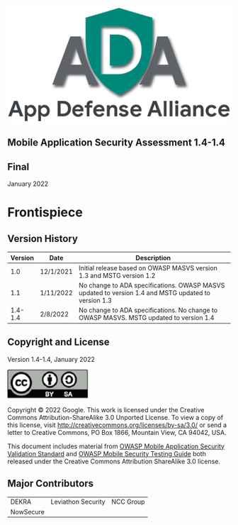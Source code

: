 #

![ADA LOGO](../Images/AdaLogoLarge.png)

## Mobile Application Security Assessment 1.4-1.4

## Final

January 2022

# Frontispiece

## Version History

| Version | Date | Description |
| ------ | ------ | --------------- |
| 1.0 | 12/1/2021 | Initial release based on OWASP MASVS version 1.3 and MSTG version 1.2 |
| 1.1 | 1/11/2022 | No change to ADA specifications. OWASP MASVS updated to version 1.4 and MSTG updated to version 1.3 |
| 1.4-1.4 | 2/8/2022 | No change to ADA specifications. No change to OWASP MASVS.  MSTG updated to version 1.4 |

## Copyright and License

Version 1.4-1.4, January 2022

![license](../Images/License.png)

Copyright © 2022 Google. This work is licensed under the Creative Commons Attribution-ShareAlike 3.0 Unported License. To view a copy of this license, visit http://creativecommons.org/licenses/by-sa/3.0/ or send a letter to Creative Commons, PO Box 1866, Mountain View, CA 94042, USA.

This document includes material from [OWASP Mobile Application Security Validation Standard](https://github.com/OWASP/owasp-masvs) and [OWASP Mobile Security Testing Guide](https://github.com/OWASP/owasp-mstg) both released under the Creative Commons Attribution ShareAlike 3.0 license.


## Major Contributors

|                	|                	|                   	|
|----------------	|----------------	|-------------------	|
| DEKRA 	| Leviathon Security | NCC Group    	|
| NowSecure 	|      	|  	|




